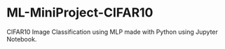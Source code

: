 # ML-MiniProject-CIFAR10
CIFAR10 Image Classification using MLP made with Python using Jupyter Notebook.
